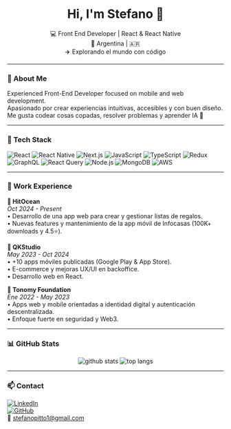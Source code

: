 <h1 align="center">Hi, I'm Stefano 👋</h1>

<p align="center">
  💻 Front End Developer | React & React Native <br/>
  📍 Argentina | 🇦🇷 <br/>
  ✈️ Explorando el mundo con código <br/>
</p>

---

### 🚀 About Me

Experienced Front-End Developer focused on mobile and web development.  
Apasionado por crear experiencias intuitivas, accesibles y con buen diseño.  
Me gusta codear cosas copadas, resolver problemas y aprender IA 🤖

---

### 🧰 Tech Stack

![React](https://img.shields.io/badge/-React-61DAFB?style=flat&logo=react)
![React Native](https://img.shields.io/badge/-React_Native-61DAFB?style=flat&logo=react)
![Next.js](https://img.shields.io/badge/-Next.js-000?style=flat&logo=next.js)
![JavaScript](https://img.shields.io/badge/-JavaScript-F7DF1E?style=flat&logo=javascript)
![TypeScript](https://img.shields.io/badge/-TypeScript-3178C6?style=flat&logo=typescript)
![Redux](https://img.shields.io/badge/-Redux-764ABC?style=flat&logo=redux)
![GraphQL](https://img.shields.io/badge/-GraphQL-E10098?style=flat&logo=graphql)
![React Query](https://img.shields.io/badge/-React_Query-FF4154?style=flat&logo=reactquery)
![Node.js](https://img.shields.io/badge/-Node.js-339933?style=flat&logo=node.js)
![MongoDB](https://img.shields.io/badge/-MongoDB-47A248?style=flat&logo=mongodb)
![AWS](https://img.shields.io/badge/-AWS-232F3E?style=flat&logo=amazonaws)

---

### 💼 Work Experience

**🔹 HitOcean**  
_Oct 2024 - Present_  
• Desarrollo de una app web para crear y gestionar listas de regalos.  
• Nuevas features y mantenimiento de la app móvil de Infocasas (100K+ downloads y 4.5⭐).

**🔹 QKStudio**  
_May 2023 - Oct 2024_  
• +10 apps móviles publicadas (Google Play & App Store).  
• E-commerce y mejoras UX/UI en backoffice.  
• Desarrollo web en React.

**🔹 Tonomy Foundation**  
_Ene 2022 - May 2023_  
• Apps web y mobile orientadas a identidad digital y autenticación descentralizada.  
• Enfoque fuerte en seguridad y Web3.

---

### 📊 GitHub Stats

<p align="center">
  <img src="https://github-readme-stats.vercel.app/api?username=stefanopitto&show_icons=true&theme=radical" alt="github stats" />
  <img src="https://github-readme-stats.vercel.app/api/top-langs/?username=stefanopitto&layout=compact&theme=radical" alt="top langs" />
</p>

---

### 📫 Contact

[![LinkedIn](https://img.shields.io/badge/-LinkedIn-0077B5?style=flat&logo=linkedin)](https://linkedin.com/in/stefanopitto)  
[![GitHub](https://img.shields.io/badge/-GitHub-181717?style=flat&logo=github)](https://github.com/stefanopitto)  
📩 stefanopitto1@gmail.com  


